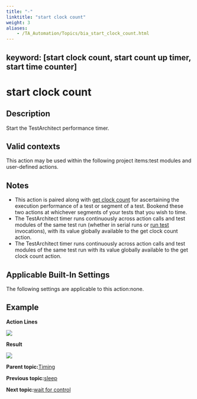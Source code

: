```yaml
--- 
title: "-"
linktitle: "start clock count"
weight: 3
aliases: 
    - /TA_Automation/Topics/bia_start_clock_count.html
---
```

keyword: [start clock count, start count up timer, start time counter]
---

# start clock count

## Description

Start the TestArchitect performance timer.

## Valid contexts

This action may be used within the following project items:test modules and user-defined actions.

## Notes

-   This action is paired along with [get clock count](bia_get_clock_count.html) for ascertaining the execution performance of a test or segment of a test. Bookend these two actions at whichever segments of your tests that you wish to time.
-   The TestArchitect timer runs continuously across action calls and test modules of the same test run \(whether in serial runs or [run test](bia_run_test.html) invocations\), with its value globally available to the get clock count action.
-   The TestArchitect timer runs continuously across action calls and test modules of the same test run with its value globally available to the get clock count action.

## Applicable Built-In Settings

The following settings are applicable to this action:none.

## Example

**Action Lines**

![](/images//Images/bia_get_clock_count_pgm.png)

**Result**

![](/images//Images/bia_get_clock_count_res.png)

**Parent topic:**[Timing](/TA_Automation/Topics/bia_Timing.html)

**Previous topic:**[sleep](/TA_Automation/Topics/bia_sleep.html)

**Next topic:**[wait for control](/TA_Automation/Topics/bia_wait_for_control.html)

